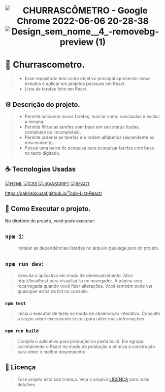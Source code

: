 <h1 align="center" width:100%>
  
![CHURRASCÔMETRO - Google Chrome 2022-06-06 20-28-38](https://user-images.githubusercontent.com/97768716/172265964-0c9f9b6f-9645-4d21-b4f7-d06fa7119fd3.gif)
![Design_sem_nome__4_-removebg-preview (1)](https://user-images.githubusercontent.com/97768716/172266026-bd40aa6d-a1b2-45f2-b65e-b8ca6e11780e.png)

 

# 📱 Churrascometro.
> * Esse repositório tem como objetivo principal apresentar meus estudos e aplicar em projetos pessoais em React.
> * Lista de tarefas feito em React.
  

## ⚙ Descrição do projeto.
> * Permite adicionar novas tarefas, marcar como concluidas e excluir a mesma.<br>
> * Permite filtrar as tarefas com base em seu status (todas, completas ou incompletas).<br>
> * Permite ordenar as tarefas em ordem alfabética (ascendente ou descendente).<br>
> * Possui uma barra de pesquisa para pesquisar tarefas com base no texto digitado.
 

## ☕ Tecnologias Usadas

[![HTML](https://img.shields.io/badge/HTML5-E34F26?style=for-the-badge&logo=html5&logoColor=white)](#)
[![CSS](https://img.shields.io/badge/CSS3-1572B6?style=for-the-badge&logo=css3&logoColor=white)](#)
[![JAVASCRIPT](https://img.shields.io/badge/JavaScript-F7DF1E?style=for-the-badge&logo=javascript&logoColor=black)](#)
[![REACT](https://img.shields.io/badge/React-20232A?style=for-the-badge&logo=react&logoColor=61DAFB)](#)

https://gabrielsousaf.github.io/Todo-List-React/



## 📎 Como Executar o projeto.

No diretório do projeto, você pode executar:

## `npm i`:
> Instalar as dependências listadas no arquivo package.json do projeto.

## `npm run dev`: 
> Executa o aplicativo em modo de desenvolvimento.
> Abra http://localhost para visualizá-lo no navegador.
> A página será recarregada quando você fizer alterações.
> Você também pode ver quaisquer erros de lint no console.

### `npm test`
> Inicia o executor de teste no modo de observação interativo.
> Consulte a seção sobre executando testes para obter mais informações.

### `npm run build`
> Compila o aplicativo para produção na pasta build.
> Ele agrupa corretamente o React no modo de produção e otimiza a construção para obter o melhor desempenho.
   
## 📝 Licença

> Esse projeto está sob licença. Veja o arquivo [LICENÇA](LICENSE) para mais detalhes.


